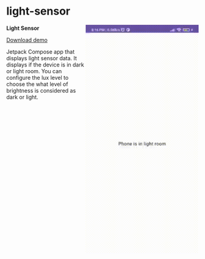 # light-sensor

<img align="right" width="296" height="600"  src="https://github.com/raheemadamboev/light-sensor/blob/master/banner.gif" />

**Light Sensor**

<a href="https://github.com/raheemadamboev/light-sensor/blob/master/app-debug.apk">Download demo</a>

Jetpack Compose app that displays light sensor data. It displays if the device is in dark or light room. You can configure the lux level to choose the what level of brightness is considered as dark or light.

